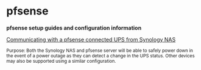 # pfsense
**pfsense setup guides and configuration information**

[Communicating with a pfsense connected UPS from Synology NAS](../master/pfsenseups.md)

<sup>Purpose: Both the Synology NAS and pfsense server will be able to safely power down in the event of a power outage as they can detect a change in the UPS status. Other devices may also be supported using a similar configuration.<sup>




